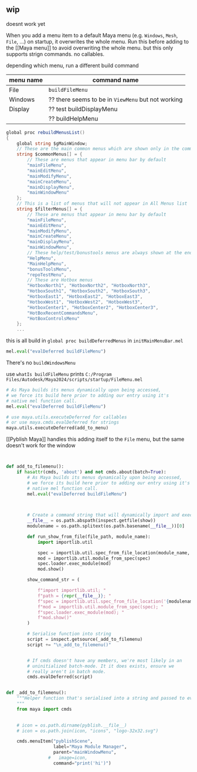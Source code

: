 ## wip
doesnt work yet


When you add a menu item to a default Maya menu (e.g. `Windows`, `Mesh`, `File`, ...) on startup, it overwrites the whole menu.
Run this before adding to the [[Maya menu]] to avoid overwriting the whole menu.
but this only supports strign commands. no callables.

depending which menu, run a different build command

| menu name | command name                                       |
| --------- | -------------------------------------------------- |
| File      | `buildFileMenu`                                    |
| Windows   | ?? there seems to be in `ViewMenu` but not working |
| Display   | ?? test buildDisplayMenu                           |
|           | ?? buildHelpMenu                                   |

```c#
global proc rebuildMenusList()
{
	global string $gMainWindow;
	// These are the main common menus which are shown only in the common menuSet
	string $commonMenus[] = {
		// These are menus that appear in menu bar by default
		"mainFileMenu",
		"mainEditMenu",
		"mainModifyMenu",
		"mainCreateMenu",
		"mainDisplayMenu",
		"mainWindowMenu"
	};
	// This is a list of menus that will not appear in All Menus list
	string $filterMenus[] = {
		// These are menus that appear in menu bar by default
		"mainFileMenu",
		"mainEditMenu",
		"mainModifyMenu",
		"mainCreateMenu",
		"mainDisplayMenu",
		"mainWindowMenu",
		// These help/test/bonustools menus are always shown at the end
		"HelpMenu",
		"MainHelpMenu",
		"bonusToolsMenu",
		"repoTestMenu", 
		// These are Hotbox menus
		"HotboxNorth1", "HotboxNorth2", "HotboxNorth3", 
		"HotboxSouth1", "HotboxSouth2", "HotboxSouth3", 
		"HotboxEast1", "HotboxEast2", "HotboxEast3", 
		"HotboxWest1", "HotboxWest2", "HotboxWest3", 
		"HotboxCenter1", "HotboxCenter2", "HotboxCenter3",
		"HotBoxRecentCommandsMenu", 
		"HotBoxControlsMenu"
	};
	...
```

this is all build in `global proc buildDeferredMenus` in `initMainMenuBar.mel`

```python
mel.eval("evalDeferred buildFileMenu")
```
There's no `buildWindowsMenu`


use `whatIs buildFileMenu` prints 
`C:/Program Files/Autodesk/Maya2024/scripts/startup/FileMenu.mel`


```python
# As Maya builds its menus dynamically upon being accessed,
# we force its build here prior to adding our entry using it's
# native mel function call.
mel.eval("evalDeferred buildFileMenu")

# use maya.utils.executeDeferred for callables
# or use maya.cmds.evalDeferred for strings
maya.utils.executeDeferred(add_to_menu) 
```

[[Pyblish Maya]] handles this
adding itself to the `File` menu, but the same doesn't work for the window


```python


def add_to_filemenu():
    if hasattr(cmds, 'about') and not cmds.about(batch=True):
        # As Maya builds its menus dynamically upon being accessed,
        # we force its build here prior to adding our entry using it's
        # native mel function call.
        mel.eval("evalDeferred buildFileMenu")


        
        # Create a command string that will dynamically import and execute show()
        __file__ = os.path.abspath(inspect.getfile(show))
        modulename = os.path.splitext(os.path.basename(__file__))[0]

        def run_show_from_file(file_path, module_name):
            import importlib.util

            spec = importlib.util.spec_from_file_location(module_name, file_path)
            mod = importlib.util.module_from_spec(spec)
            spec.loader.exec_module(mod)
            mod.show()

        show_command_str = (

            f"import importlib.util; "
            f"path = {repr(__file__)}; "
            f"spec = importlib.util.spec_from_file_location('{modulename}', path); "
            f"mod = importlib.util.module_from_spec(spec); "
            f"spec.loader.exec_module(mod); "
            f"mod.show()"
        )

        # Serialise function into string
        script = inspect.getsource(_add_to_filemenu)
        script += "\n_add_to_filemenu()"


        # If cmds doesn't have any members, we're most likely in an
        # uninitialized batch-mode. It it does exists, ensure we
        # really aren't in batch mode.
        cmds.evalDeferred(script)


def _add_to_filemenu():
    """Helper function that's serialised into a string and passed to evalDeferred.
    """
    from maya import cmds
    

    # icon = os.path.dirname(pyblish.__file__)
    # icon = os.path.join(icon, "icons", "logo-32x32.svg")

    cmds.menuItem("pyblishScene",
                  label="Maya Module Manager",
                  parent="mainWindowMenu",
                #   image=icon,
                  command="print('hi')")

```